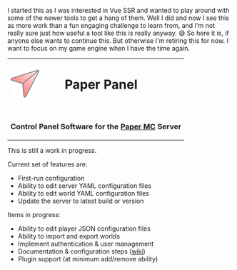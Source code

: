I started this as I was interested in Vue SSR and wanted to play around with some of the newer tools to get a hang of them.  Well I did and now I see this as more work than a fun engaging challenge to learn from, and I'm not really sure just how useful a tool like this is really anyway. :sweat_smile:  So here it is, if anyone else wants to continue this.  But otherwise I'm retiring this for now.  I want to focus on my game engine when I have the time again.

<table align="center">
<tr>
  <td><img src="./assets/logo/paper-panel-logo-512-512.png" width="64"/></td>
  <td><h1>Paper Panel<h1></td>
</tr>
<tr>
  <td colspan="2">
    <h3>Control Panel Software for the <a href="https://papermc.io/software/paper">Paper MC</a> Server</h3>
  </td>
</tr>
</table>

This is still a work in progress.

Current set of features are:
- First-run configuration
- Ability to edit server YAML configuration files
- Ability to edit world YAML configuration files
- Update the server to latest build or version

Items in progress:
- Ability to edit player JSON configuration files
- Ability to import and export worlds
- Implement authentication & user management
- Documentation & configuration steps ([wiki](https://github.com/AtomicSponge/paper-panel/wiki))
- Plugin support (at minimum add/remove ability)
